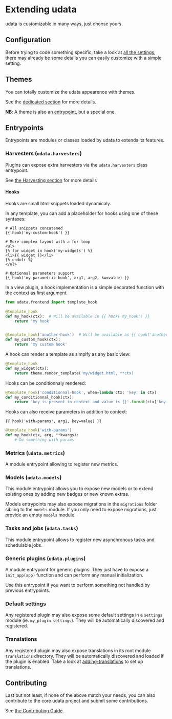 # Extending udata

udata is customizable in many ways, just choose yours.

## Configuration

Before trying to code something specific, take a look at [all the settings](adapting-settings.md),
there may already be some details you can easily customize with a simple setting.

## Themes

You can totally customize the udata appearence with themes.

See the [dedicated section](creating-theme.md) for more details.

**NB**: A theme is also an [entrypoint](#entrypoints), but a special one.

## Entrypoints

Entrypoints are modules or classes loaded by udata to extends its features.

### Harvesters (`udata.harvesters`)

Plugins can expose extra harvesters via the `udata.harvesters` class entrypoint.

See [the Harvesting section](harvesting.md#custom) for more details

#### Hooks

Hooks are small html snippets loaded dynamicaly.

In any template, you can add a placeholder for hooks using one of these syntaxes:

```html+jinja
# All snippets concatened
{{ hook('my-custom-hook') }}

# More complex layout with a for loop
<ul>
{% for widget in hook('my-widgets') %}
<li>{{ widget }}</li>
{% endofr %}
</ul>

# Optionnal parameters support
{{ hook('my-parametric-hook', arg1, arg2, kw=value) }}
```

In a view plugin, a hook implementation is a simple decorated function with the context as first argument.

```python
from udata.frontend import template_hook

@template_hook
def my_hook(ctx):  # Will be available in {{ hook('my_hook') }}
    return 'my hook'


@template_hook('another-hook')  # Will be available as {{ hook('another-hook') }}
def my_custom_hook(ctx):
    return 'my custom hook'
```

A hook can render a template as simplfy as any basic view:

```python
@template_hook
def my_widget(ctx):
    return theme.render_template('my/widget.html, **ctx)
```

Hooks can be conditionnaly rendered:

```python
@template_hook('conditionnal-hook', when=lambda ctx: 'key' in ctx)
def my_conditionnal_hook(ctx):
    return 'key is present in context and value is {}'.format(ctx['key'])
```

Hooks can also receive parameters in addition to context:

```html+jinja
{{ hook('with-params', arg1, key=value) }}
```
```python
@template_hook('with-params')
def my_hook(ctx, arg, **kwargs):
    # Do something with params
```

### Metrics (`udata.metrics`)

A module entrypoint allowing to register new metrics.

### Models (`udata.models`)

This module entrypoint allows you to expose new models or to extend existing ones by adding new badges or new known extras.

Models entrypoints may also expose migrations in the `migrations` folder sibling to the `models` module.
If you only need to expose migrations, just provide an empty `models` module.

### Tasks and jobs (`udata.tasks`)

This module entrypoint allows to register new asynchronous tasks and schedulable jobs.

### Generic plugins (`udata.plugins`)

A module entrypoint for generic plugins. They just have to expose a `init_app(app)` function
and can perform any manual initialization.

Use this entrypoint if you want to perform something not handled by previous entrypoints.

### Default settings

Any registered plugin may also expose some default settings in a `settings` module (ie. `my_plugin.settings`). They will be automatically discovered and registered.

### Translations

Any registered plugin may also expose translations in its root module `translations` directory.
They will be automatically discovered and loaded if the plugin is enabled.
Take a look at [adding-translations](adding-translations.md) to set up translations.

## Contributing

Last but not least, if none of the above match your needs,
you can also contribute to the core udata project and submit some contributions.

See [the Contributing Guide](contributing-guide.md).
